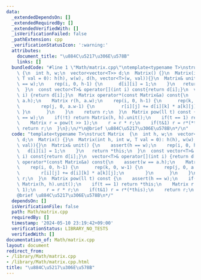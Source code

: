 ```yaml
---
data:
  _extendedDependsOn: []
  _extendedRequiredBy: []
  _extendedVerifiedWith: []
  _isVerificationFailed: false
  _pathExtension: cpp
  _verificationStatusIcon: ':warning:'
  attributes:
    document_title: "\u884C\u5217\u306E\u578B"
    links: []
  bundledCode: "#line 1 \"Math/matrix.cpp\"\ntemplate<typename T>\nstruct Matrix \
    \ {\n  int h, w;\n  vector<vector<T>> d;\n  Matrix() {}\n  Matrix(int h, int w,\
    \ T val = 0): h(h), w(w), d(h, vector<T>(w, val)){}\n  Matrix& unit() {\n    assert(h\
    \ == w);\n    rep(i, 0, h-1) {\n      d[i][i] = 1;\n    }\n   return *this;\n\
    \  }\n  const vector<T>& operator[](int i) const{return d[i];}\n  vector<T>& operator[](int\
    \ i) {return d[i];}\n  Matrix operator*(const Matrix&a) const{\n    assert(w ==\
    \ a.h);\n    Matrix r(h, a.w);\n    rep(i, 0, h-1) {\n      rep(k, 0, w-1) {\n\
    \        rep(j, 0, a.w-1) {\n          r[i][j] += d[i][k] * a[k][j];\n       \
    \ }\n      }\n    }\n    return r;\n  }\n  Matrix pow(ll t) const {\n    assert(h\
    \ == w);\n    if(!t) return Matrix(h, h).unit();\n    if(t == 1) return *this;\n\
    \    Matrix r = pow(t >> 1);\n    r = r * r;\n    if(t&1) r = r*(*this);\n   \
    \ return r;\n  }\n};\n/*\n@brief \u884C\u5217\u306E\u578B\n*/\n"
  code: "template<typename T>\nstruct Matrix  {\n  int h, w;\n  vector<vector<T>>\
    \ d;\n  Matrix() {}\n  Matrix(int h, int w, T val = 0): h(h), w(w), d(h, vector<T>(w,\
    \ val)){}\n  Matrix& unit() {\n    assert(h == w);\n    rep(i, 0, h-1) {\n   \
    \   d[i][i] = 1;\n    }\n   return *this;\n  }\n  const vector<T>& operator[](int\
    \ i) const{return d[i];}\n  vector<T>& operator[](int i) {return d[i];}\n  Matrix\
    \ operator*(const Matrix&a) const{\n    assert(w == a.h);\n    Matrix r(h, a.w);\n\
    \    rep(i, 0, h-1) {\n      rep(k, 0, w-1) {\n        rep(j, 0, a.w-1) {\n  \
    \        r[i][j] += d[i][k] * a[k][j];\n        }\n      }\n    }\n    return\
    \ r;\n  }\n  Matrix pow(ll t) const {\n    assert(h == w);\n    if(!t) return\
    \ Matrix(h, h).unit();\n    if(t == 1) return *this;\n    Matrix r = pow(t >>\
    \ 1);\n    r = r * r;\n    if(t&1) r = r*(*this);\n    return r;\n  }\n};\n/*\n\
    @brief \u884C\u5217\u306E\u578B\n*/"
  dependsOn: []
  isVerificationFile: false
  path: Math/matrix.cpp
  requiredBy: []
  timestamp: '2024-05-10 23:19:42+09:00'
  verificationStatus: LIBRARY_NO_TESTS
  verifiedWith: []
documentation_of: Math/matrix.cpp
layout: document
redirect_from:
- /library/Math/matrix.cpp
- /library/Math/matrix.cpp.html
title: "\u884C\u5217\u306E\u578B"
---
```

